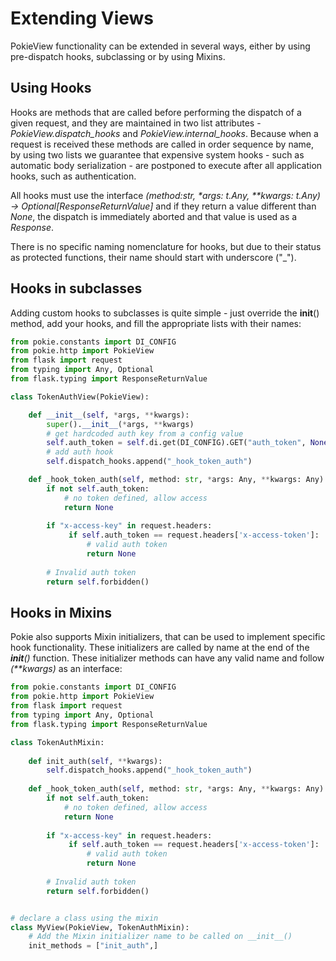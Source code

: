 # Extending Views

PokieView functionality can be extended in several ways, either by using pre-dispatch hooks, subclassing or by using
Mixins.

## Using Hooks

Hooks are methods that are called before performing the dispatch of a given request, and they are maintained in two
list attributes - *PokieView.dispatch_hooks* and *PokieView.internal_hooks*. Because when a request is received these methods
are called in order sequence by name, by using two lists we guarantee that expensive system hooks - such as automatic body 
serialization - are postponed to execute after all application hooks, such as authentication.

All hooks must use the interface *(method:str, \*args: t.Any, \*\*kwargs: t.Any) -> Optional[ResponseReturnValue]* and
if they return a value different than *None*, the dispatch is immediately aborted and that value is used as a *Response*.

There is no specific naming nomenclature for hooks, but due to their status as protected functions, their name should start
with underscore ("_").

## Hooks in subclasses 

Adding custom hooks to subclasses is quite simple - just override the __init__() method, add your hooks, and fill
the appropriate lists with their names:

```python
from pokie.constants import DI_CONFIG
from pokie.http import PokieView
from flask import request
from typing import Any, Optional
from flask.typing import ResponseReturnValue

class TokenAuthView(PokieView):

    def __init__(self, *args, **kwargs):
        super().__init__(*args, **kwargs)
        # get hardcoded auth key from a config value
        self.auth_token = self.di.get(DI_CONFIG).GET("auth_token", None)
        # add auth hook 
        self.dispatch_hooks.append("_hook_token_auth")

    def _hook_token_auth(self, method: str, *args: Any, **kwargs: Any) -> Optional[ResponseReturnValue]:
        if not self.auth_token:
            # no token defined, allow access
            return None
        
        if "x-access-key" in request.headers:
             if self.auth_token == request.headers['x-access-token']:
                 # valid auth token 
                 return None
             
        # Invalid auth token            
        return self.forbidden()
```


## Hooks in Mixins

Pokie also supports Mixin initializers, that can be used to implement specific hook functionality. These initializers
are called by name at the end of the *__init__()* function. These initializer methods can have any valid name and
follow *(\*\*kwargs)* as an interface:

```python
from pokie.constants import DI_CONFIG
from pokie.http import PokieView
from flask import request
from typing import Any, Optional
from flask.typing import ResponseReturnValue

class TokenAuthMixin:
    
    def init_auth(self, **kwargs):
        self.dispatch_hooks.append("_hook_token_auth")        
    
    def _hook_token_auth(self, method: str, *args: Any, **kwargs: Any) -> Optional[ResponseReturnValue]:
        if not self.auth_token:
            # no token defined, allow access
            return None
        
        if "x-access-key" in request.headers:
             if self.auth_token == request.headers['x-access-token']:
                 # valid auth token 
                 return None
             
        # Invalid auth token            
        return self.forbidden()


# declare a class using the mixin
class MyView(PokieView, TokenAuthMixin):
    # Add the Mixin initializer name to be called on __init__()
    init_methods = ["init_auth",]


```